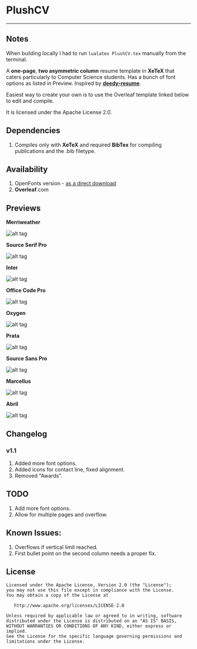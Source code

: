 # PlushCV

---

## Notes

When building locally I had to run `lualatex PlushCV.tex` manually from the terminal.

A **one-page**, **two asymmetric column** resume template in **XeTeX** that caters particularly to Computer Science students.
Has a bunch of font options as listed in Preview. Inspired by [**deedy-resume**](https://github.com/deedy/Deedy-Resume).

Easiest way to create your own is to use the Overleaf template linked below to edit and compile.

It is licensed under the Apache License 2.0.

## Dependencies

1. Compiles only with **XeTeX** and required **BibTex** for compiling publications and the .bib filetype.

## Availability

1. OpenFonts version - [as a direct download](https://github.com/deedydas/Deedy-Resume/raw/master/OpenFonts/deedy_resume-openfont.pdf)
2. **Overleaf**.com

## Previews

**Merriweather**

![alt tag](https://github.com/sansquoi/PlushCV/blob/main/previews/plushcv-merriweather-sample.png)

**Source Serif Pro**

![alt tag](https://github.com/sansquoi/PlushCV/blob/main/previews/plushcv-sourceserifpro-sample.png)

**Inter**

![alt tag](https://github.com/sansquoi/PlushCV/blob/main/previews/plushcv-inter-sample.png)

**Office Code Pro**

![alt tag](https://github.com/sansquoi/PlushCV/blob/main/previews/plushcv-officecodeprod-sample.png)

**Oxygen**

![alt tag](https://github.com/sansquoi/PlushCV/blob/main/previews/plushcv-oxygen-sample.png)

**Prata**

![alt tag](https://github.com/sansquoi/PlushCV/blob/main/previews/plushcv-prata-sample.png)

**Source Sans Pro**

![alt tag](https://github.com/sansquoi/PlushCV/blob/main/previews/plushcv-sourcesanspro-sample.png)

**Marcellus**

![alt tag](https://github.com/sansquoi/PlushCV/blob/main/previews/plushcv-marcellus-sample.png)

**Abril**

![alt tag](https://github.com/sansquoi/PlushCV/blob/main/previews/plushcv-abril-sample.png)

## Changelog

### v1.1

1. Added more font options.
2. Added icons for contact line, fixed alignment.
3. Removed "Awards".

## TODO

1. Add more font options.
2. Allow for multiple pages and overflow.

## Known Issues:

1. Overflows if vertical limit reached.
2. First bullet point on the second column needs a proper fix.

## License

    Licensed under the Apache License, Version 2.0 (the "License");
    you may not use this file except in compliance with the License.
    You may obtain a copy of the License at

       http://www.apache.org/licenses/LICENSE-2.0

    Unless required by applicable law or agreed to in writing, software
    distributed under the License is distributed on an "AS IS" BASIS,
    WITHOUT WARRANTIES OR CONDITIONS OF ANY KIND, either express or implied.
    See the License for the specific language governing permissions and
    limitations under the License.
